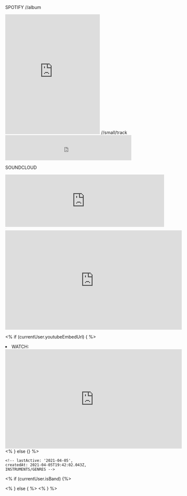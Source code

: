 SPOTIFY
//album
<iframe src="https://open.spotify.com/embed/album/539rd4WiuebNEuHNhugg2S" width="300" height="380" frameborder="0" allowtransparency="true" allow="encrypted-media"></iframe>
//small/track
<iframe src="https://open.spotify.com/embed/album/1DFixLWuPkv3KT3TnV35m3" width="400" height="80" frameborder="0" allowtransparency="true" allow="encrypted-media"></iframe>

SOUNDCLOUD
<iframe width="100%" height="166" scrolling="no" frameborder="no" allow="autoplay" src="https://w.soundcloud.com/player/?url=https%3A//api.soundcloud.com/tracks/34019569&color=0066cc"></iframe><div style="font-size: 10px; color: #cccccc;line-break: anywhere;word-break: normal;overflow: hidden;white-space: nowrap;text-overflow: ellipsis; font-family: Interstate,Lucida Grande,Lucida Sans Unicode,Lucida Sans,Garuda,Verdana,Tahoma,sans-serif;font-weight: 100;"><a href="#" title="The Bugle" target="_blank" style="color: #cccccc; text-decoration: none;"></a> · <a href="#" title="" target="_blank" style="color: #cccccc; text-decoration: none;"></a></div>

<iframe width="560" height="315" src="https://www.youtube.com/embed/pKTOh2DZMOI" title="YouTube video player" frameborder="0" allow="accelerometer; autoplay; clipboard-write; encrypted-media; gyroscope; picture-in-picture" allowfullscreen></iframe>



        
   

  <% if (currentUser.youtubeEmbedUrl) { %>  
    <li>WATCH:</li>
    <iframe width="560" height="315" src="https://www.youtube.com/embed/pKTOh2DZMOI" title="YouTube video player" frameborder="0" allow="accelerometer; autoplay; clipboard-write; encrypted-media; gyroscope; picture-in-picture" allowfullscreen></iframe>
    <% } else {} %> 


    <!-- lastActive: '2021-04-05',
    createdAt: 2021-04-05T19:42:02.043Z,
    INSTRUMENTS/GENRES -->


  <% if (currentUser.isBand) {%> 
  <!-- localDraw: null,
  nationalDraw: null, -->

  <% } else { %> 
  <% } %> 